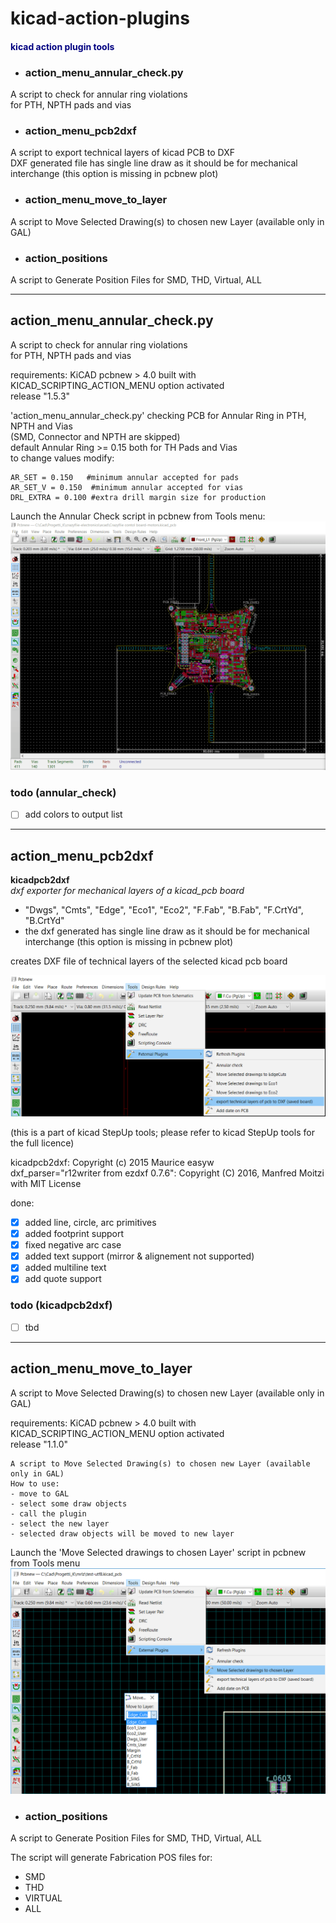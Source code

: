 # kicad-action-plugins
#### <font color='navy'><b>kicad action plugin tools</b></font>

- ### action_menu_annular_check.py
A script to check for annular ring violations  
for PTH, NPTH pads and vias  

- ### action_menu_pcb2dxf
A script to export technical layers of kicad PCB to DXF  
DXF generated file has single line draw as it should be for mechanical interchange (this option is missing in pcbnew plot)  
  
- ### action_menu_move_to_layer
A script to Move Selected Drawing(s) to chosen new Layer (available only in GAL) 

- ### action_positions
A script to Generate Position Files for SMD, THD, Virtual, ALL 
  
---
## action_menu_annular_check.py
A script to check for annular ring violations  
for PTH, NPTH pads and vias  

requirements: KiCAD pcbnew > 4.0 built with KICAD_SCRIPTING_ACTION_MENU option activated  
release "1.5.3"  

'action_menu_annular_check.py' checking PCB for Annular Ring in PTH, NPTH and Vias  
(SMD, Connector and NPTH are skipped)  
default Annular Ring >= 0.15 both for TH Pads and Vias  
to change values modify:  

    AR_SET = 0.150   #minimum annular accepted for pads  
    AR_SET_V = 0.150  #minimum annular accepted for vias  
    DRL_EXTRA = 0.100 #extra drill margin size for production  

Launch the Annular Check script in pcbnew from Tools menu:  
![Annular Check](screenshots/annular-checker.gif)

### todo (annular_check)
- [ ] add colors to output list  

---
## action_menu_pcb2dxf
**kicadpcb2dxf**  
_dxf exporter for mechanical layers of a kicad_pcb board_  
- "Dwgs", "Cmts", "Edge", "Eco1", "Eco2", "F.Fab", "B.Fab", "F.CrtYd", "B.CrtYd"  
- the dxf generated has single line draw as it should be for mechanical interchange (this option is missing in pcbnew plot)  

creates DXF file of technical layers of the selected kicad pcb board
  
![kicad pcb2dxf](screenshots/export-pcb2dxf.png)  

(this is a part of kicad StepUp tools; please refer to kicad StepUp tools for the full licence)

 kicadpcb2dxf: Copyright (c) 2015 Maurice easyw  
 dxf_parser="r12writer from ezdxf 0.7.6": Copyright (C) 2016, Manfred Moitzi with MIT License  
 
done:  
- [x] added line, circle, arc primitives  
- [x] added footprint support  
- [x] fixed negative arc case  
- [x] added text support (mirror & alignement not supported)  
- [x] added multiline text  
- [x] add quote support  
  
### todo (kicadpcb2dxf)
- [ ] tbd

---
## action_menu_move_to_layer
A script to Move Selected Drawing(s) to chosen new Layer (available only in GAL) 

requirements: KiCAD pcbnew > 4.0 built with KICAD_SCRIPTING_ACTION_MENU option activated  
release "1.1.0"  

    A script to Move Selected Drawing(s) to chosen new Layer (available only in GAL) 
    How to use:
    - move to GAL
    - select some draw objects
    - call the plugin
    - select the new layer
    - selected draw objects will be moved to new layer

Launch the 'Move Selected drawings to chosen Layer' script in pcbnew from Tools menu  
![Move Selected drawings to chosen Layer](screenshots/move_to_layer.png)

- ### action_positions
A script to Generate Position Files for SMD, THD, Virtual, ALL

The script will generate Fabrication POS files for:

- SMD
- THD
- VIRTUAL
- ALL
